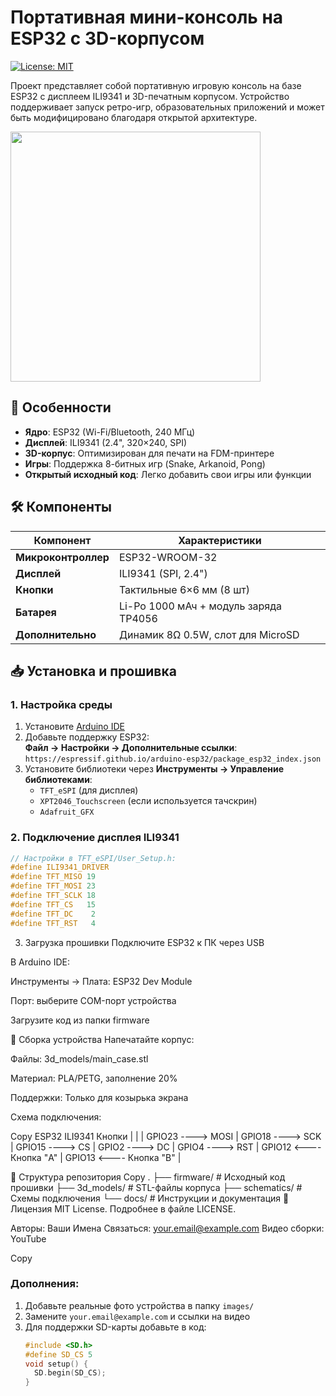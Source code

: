 # Портативная мини-консоль на ESP32 с 3D-корпусом

[![License: MIT](https://img.shields.io/badge/License-MIT-yellow.svg)](https://opensource.org/licenses/MIT)

Проект представляет собой портативную игровую консоль на базе ESP32 с дисплеем ILI9341 и 3D-печатным корпусом. Устройство поддерживает запуск ретро-игр, образовательных приложений и может быть модифицировано благодаря открытой архитектуре.

<img src="images/preview.jpg" width="400">

## 📌 Особенности
- **Ядро**: ESP32 (Wi-Fi/Bluetooth, 240 МГц)
- **Дисплей**: ILI9341 (2.4", 320×240, SPI)
- **3D-корпус**: Оптимизирован для печати на FDM-принтере
- **Игры**: Поддержка 8-битных игр (Snake, Arkanoid, Pong)
- **Открытый исходный код**: Легко добавить свои игры или функции

## 🛠️ Компоненты
| Компонент          | Характеристики                          |
|---------------------|-----------------------------------------|
| **Микроконтроллер** | ESP32-WROOM-32                          |
| **Дисплей**         | ILI9341 (SPI, 2.4")                     |
| **Кнопки**          | Тактильные 6×6 мм (8 шт)                |
| **Батарея**         | Li-Po 1000 мАч + модуль заряда TP4056   |
| **Дополнительно**   | Динамик 8Ω 0.5W, слот для MicroSD       |

## 📥 Установка и прошивка

### 1. Настройка среды
1. Установите [Arduino IDE](https://www.arduino.cc/)
2. Добавьте поддержку ESP32:  
   **Файл → Настройки → Дополнительные ссылки**:  
   `https://espressif.github.io/arduino-esp32/package_esp32_index.json`
3. Установите библиотеки через **Инструменты → Управление библиотеками**:
   - `TFT_eSPI` (для дисплея)
   - `XPT2046_Touchscreen` (если используется тачскрин)
   - `Adafruit_GFX`

### 2. Подключение дисплея ILI9341
```cpp
// Настройки в TFT_eSPI/User_Setup.h:
#define ILI9341_DRIVER
#define TFT_MISO 19
#define TFT_MOSI 23
#define TFT_SCLK 18
#define TFT_CS   15
#define TFT_DC    2
#define TFT_RST   4
```

3. Загрузка прошивки
Подключите ESP32 к ПК через USB


В Arduino IDE:

Инструменты → Плата: ESP32 Dev Module

Порт: выберите COM-порт устройства

Загрузите код из папки firmware

🔨 Сборка устройства
Напечатайте корпус:

Файлы: 3d_models/main_case.stl

Материал: PLA/PETG, заполнение 20%

Поддержки: Только для козырька экрана

Схема подключения:

Copy
   ESP32          ILI9341       Кнопки
   |             |             |
   GPIO23  ----> MOSI         |
   GPIO18  ----> SCK          |
   GPIO15  ----> CS           |
   GPIO2   ----> DC           |
   GPIO4   ----> RST          |
   GPIO12  <---- Кнопка "A"   |
   GPIO13  <---- Кнопка "B"   |



📂 Структура репозитория
Copy
.
├── firmware/       # Исходный код прошивки
├── 3d_models/     # STL-файлы корпуса
├── schematics/    # Схемы подключения
└── docs/          # Инструкции и документация
📜 Лицензия
MIT License. Подробнее в файле LICENSE.

Авторы: Ваши Имена
Связаться: your.email@example.com
Видео сборки: YouTube

Copy

### Дополнения:
1. Добавьте реальные фото устройства в папку `images/`
2. Замените `your.email@example.com` и ссылки на видео
3. Для поддержки SD-карты добавьте в код:
   ```cpp
   #include <SD.h>
   #define SD_CS 5
   void setup() {
     SD.begin(SD_CS);
   }
